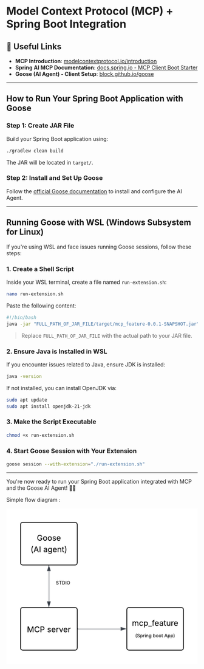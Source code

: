 # Model Context Protocol (MCP) + Spring Boot Integration

## 🔗 Useful Links

- **MCP Introduction**: [modelcontextprotocol.io/introduction](https://modelcontextprotocol.io/introduction)  
- **Spring AI MCP Documentation**: [docs.spring.io - MCP Client Boot Starter](https://docs.spring.io/spring-ai/reference/api/mcp/mcp-client-boot-starter-docs.html)  
- **Goose (AI Agent) - Client Setup**: [block.github.io/goose](http://block.github.io/goose/)

---

## How to Run Your Spring Boot Application with Goose

### Step 1: Create JAR File

Build your Spring Boot application using:

```bash
./gradlew clean build
```

The JAR will be located in `target/`.

### Step 2: Install and Set Up Goose

Follow the [official Goose documentation](http://block.github.io/goose/) to install and configure the AI Agent.

---

## Running Goose with WSL (Windows Subsystem for Linux)

If you're using WSL and face issues running Goose sessions, follow these steps:

### 1. Create a Shell Script

Inside your WSL terminal, create a file named `run-extension.sh`:

```bash
nano run-extension.sh
```

Paste the following content:

```bash
#!/bin/bash
java -jar "FULL_PATH_OF_JAR_FILE/target/mcp_feature-0.0.1-SNAPSHOT.jar"
```

>  Replace `FULL_PATH_OF_JAR_FILE` with the actual path to your JAR file.

### 2. Ensure Java is Installed in WSL

If you encounter issues related to Java, ensure JDK is installed:

```bash
java -version
```

If not installed, you can install OpenJDK via:

```bash
sudo apt update
sudo apt install openjdk-21-jdk
```

### 3. Make the Script Executable

```bash
chmod +x run-extension.sh
```

### 4. Start Goose Session with Your Extension

```bash
goose session --with-extension="./run-extension.sh"
```

---

You're now ready to run your Spring Boot application integrated with MCP and the Goose AI Agent! 🧠🚀



Simple flow diagram : 

![Alt Text](flowdi.png)

